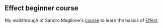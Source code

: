 ## Effect beginner course

My walkthrough of Sandro Maglione's
[course](https://www.typeonce.dev/course/effect-beginners-complete-getting-started)
to learn the basics of [Effect](https://effect.website/)
